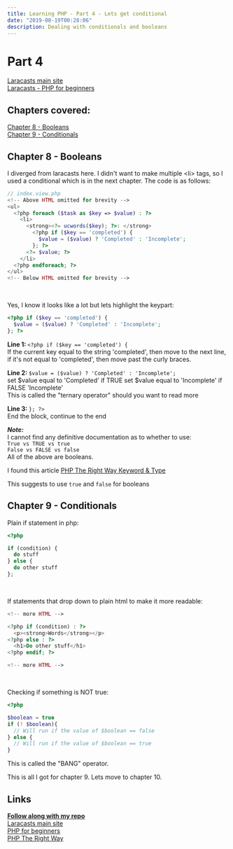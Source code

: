 ```yaml
---
title: Learning PHP - Part 4 - Lets get conditional
date: "2019-08-19T00:28:06"
description: Dealing with conditionals and booleans
---
```


# Part 4

[Laracasts main site](https://laracasts.com)<br>
[Laracasts - PHP for beginners](https://laracasts.com/series/php-for-beginners)

## Chapters covered:

[Chapter 8 - Booleans](https://laracasts.com/series/php-for-beginners/episodes/8)<br>
[Chapter 9 - Conditionals](https://laracasts.com/series/php-for-beginners/episodes/9)

## Chapter 8 - Booleans

I diverged from laracasts here. I didn't want to make
multiple \<li\> tags, so I used a conditional which is
in the next chapter. The code is as follows:

```php
// index.view.php
<!-- Above HTML omitted for brevity -->
<ul>
  <?php foreach ($task as $key => $value) : ?>
    <li>
      <strong><?= ucwords($key); ?>: </strong>
        <?php if ($key == 'completed') {
          $value = ($value) ? 'Completed' : 'Incomplete';
        }; ?>
      <?= $value; ?>
    </li>
  <?php endforeach; ?>
</ul>
<!-- Below HTML omitted for brevity -->
```
<br>

Yes, I know it looks like a lot but lets highlight the keypart:

```php
<?php if ($key == 'completed') {
  $value = ($value) ? 'Completed' : 'Incomplete';
}; ?>
```

<strong>Line 1: </strong> `<?php if ($key == 'completed') {` <br>
If the current key equal to the string 'completed', then move to
the next line, if it's not equal to 'completed', then move past
the curly braces.<br>

<strong>Line 2: </strong> `$value = ($value) ? 'Completed' : 'Incomplete';`<br>
set $value equal to 'Completed' if TRUE
set $value equal to 'Incomplete' if FALSE
'Incomplete'<br>
This is called the "ternary operator" should you want to read more<br>


<strong>Line 3: </strong> `}; ?>`<br>
End the block, continue to the end

<strong><em>Note: </em></strong><br> I cannot find any definitive documentation as to whether to use:<br>
`True vs TRUE vs true`<br>
`False vs FALSE vs false`<br>
All of the above are booleans.

I found this article [PHP The Right Way Keyword & Type](https://www.php-fig.org/psr/psr-12/#25-keywords-and-types)

This suggests to use `true` and `false` for booleans

## Chapter 9 - Conditionals

Plain if statement in php:

```php
<?php

if (condition) {
  do stuff
} else {
  do other stuff
};

```
<br>

If statements that drop down to plain html to make it more readable:

```php
<!-- more HTML -->

<?php if (condition) : ?>
  <p><strong>Words</strong></p>
<?php else : ?>
  <h1>Do other stuff</h1>
<?php endif; ?>

<!-- more HTML -->
```
<br>

Checking if something is NOT true:

```php
<?php

$boolean = true
if (! $boolean){
  // Will run if the value of $boolean == false
} else {
  // Will run if the value of $boolean == true
}
```

This is called the "BANG" operator.

This is all I got for chapter 9. Lets move to chapter 10.

## Links

<strong>[Follow along with my repo](https://github.com/ParamagicDev/php-for-beginners)<br></strong>
[Laracasts main site](https://laracasts.com)<br>
[PHP for beginners](https://laracasts.com/series/php-for-beginners)<br>
[PHP The Right Way](https://phptherightway.com)
